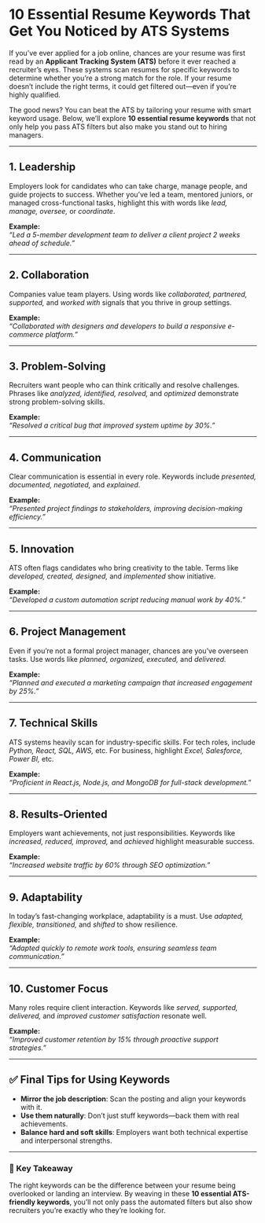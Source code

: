# 10 Essential Resume Keywords That Get You Noticed by ATS Systems  

If you’ve ever applied for a job online, chances are your resume was first read by an **Applicant Tracking System (ATS)** before it ever reached a recruiter’s eyes. These systems scan resumes for specific keywords to determine whether you’re a strong match for the role. If your resume doesn’t include the right terms, it could get filtered out—even if you’re highly qualified.  

The good news? You can beat the ATS by tailoring your resume with smart keyword usage. Below, we’ll explore **10 essential resume keywords** that not only help you pass ATS filters but also make you stand out to hiring managers.  

---

## 1. **Leadership**  
Employers look for candidates who can take charge, manage people, and guide projects to success. Whether you’ve led a team, mentored juniors, or managed cross-functional tasks, highlight this with words like *lead, manage, oversee,* or *coordinate*.  

**Example:**  
*“Led a 5-member development team to deliver a client project 2 weeks ahead of schedule.”*  

---

## 2. **Collaboration**  
Companies value team players. Using words like *collaborated, partnered, supported,* and *worked with* signals that you thrive in group settings.  

**Example:**  
*“Collaborated with designers and developers to build a responsive e-commerce platform.”*  

---

## 3. **Problem-Solving**  
Recruiters want people who can think critically and resolve challenges. Phrases like *analyzed, identified, resolved,* and *optimized* demonstrate strong problem-solving skills.  

**Example:**  
*“Resolved a critical bug that improved system uptime by 30%.”*  

---

## 4. **Communication**  
Clear communication is essential in every role. Keywords include *presented, documented, negotiated,* and *explained*.  

**Example:**  
*“Presented project findings to stakeholders, improving decision-making efficiency.”*  

---

## 5. **Innovation**  
ATS often flags candidates who bring creativity to the table. Terms like *developed, created, designed,* and *implemented* show initiative.  

**Example:**  
*“Developed a custom automation script reducing manual work by 40%.”*  

---

## 6. **Project Management**  
Even if you’re not a formal project manager, chances are you’ve overseen tasks. Use words like *planned, organized, executed,* and *delivered.*  

**Example:**  
*“Planned and executed a marketing campaign that increased engagement by 25%.”*  

---

## 7. **Technical Skills**  
ATS systems heavily scan for industry-specific skills. For tech roles, include *Python, React, SQL, AWS,* etc. For business, highlight *Excel, Salesforce, Power BI,* etc.  

**Example:**  
*“Proficient in React.js, Node.js, and MongoDB for full-stack development.”*  

---

## 8. **Results-Oriented**  
Employers want achievements, not just responsibilities. Keywords like *increased, reduced, improved,* and *achieved* highlight measurable success.  

**Example:**  
*“Increased website traffic by 60% through SEO optimization.”*  

---

## 9. **Adaptability**  
In today’s fast-changing workplace, adaptability is a must. Use *adapted, flexible, transitioned,* and *shifted* to show resilience.  

**Example:**  
*“Adapted quickly to remote work tools, ensuring seamless team communication.”*  

---

## 10. **Customer Focus**  
Many roles require client interaction. Keywords like *served, supported, delivered,* and *improved customer satisfaction* resonate well.  

**Example:**  
*“Improved customer retention by 15% through proactive support strategies.”*  

---

## ✅ Final Tips for Using Keywords  
- **Mirror the job description**: Scan the posting and align your keywords with it.  
- **Use them naturally**: Don’t just stuff keywords—back them with real achievements.  
- **Balance hard and soft skills**: Employers want both technical expertise and interpersonal strengths.  

---

### 🚀 Key Takeaway  
The right keywords can be the difference between your resume being overlooked or landing an interview. By weaving in these **10 essential ATS-friendly keywords**, you’ll not only pass the automated filters but also show recruiters you’re exactly who they’re looking for.  
